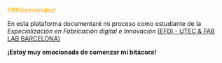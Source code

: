  <p style="color:orange;">P##Bienvenides!</p> 

En esta plataforma documentaré mi proceso como estudiante de la _Especialización en Fabricación digital e Innovación_ [(EFDI - UTEC & FAB LAB BARCELONA)](https://utec.edu.uy/uploads/plan/aae9141ec11a54d8a37697a357b1e167f51bf041.pdf)

**¡Estoy muy emocionada de comenzar mi bitácora!**